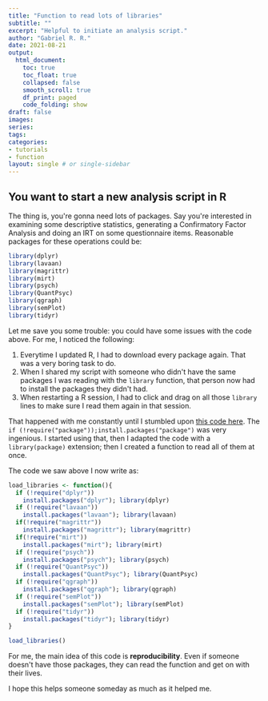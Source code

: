 ```yaml
---
title: "Function to read lots of libraries"
subtitle: ""
excerpt: "Helpful to initiate an analysis script."
author: "Gabriel R. R."
date: 2021-08-21
output: 
  html_document:
    toc: true
    toc_float: true
    collapsed: false
    smooth_scroll: true
    df_print: paged
    code_folding: show
draft: false
images:
series:
tags:
categories:
- tutorials
- function
layout: single # or single-sidebar
---
```

## You want to start a new analysis script in R

The thing is, you're gonna need lots of packages. Say you're interested in
examining some descriptive statistics, generating a Confirmatory Factor
Analysis and doing an IRT on some questionnaire items. Reasonable packages for
these operations could be:


```r
library(dplyr)
library(lavaan)
library(magrittr)
library(mirt)
library(psych)
library(QuantPsyc)
library(qgraph)
library(semPlot)
library(tidyr)
```

Let me save you some trouble: you could have some issues with the code above.
For me, I noticed the following:

1. Everytime I updated R, I had to download every package again. That was
a very boring task to do.
2. When I shared my script with someone who didn't have the same packages I was
reading with the `library` function, that person now had to install the packages
they didn't had.
3. When restarting a R session, I had to click and drag on all those `library`
lines to make sure I read them again in that session.

That happened with me constantly until I stumbled upon 
[this code here](https://github.com/brunamdalmoro/Aplicativos_Prob_Estatistica/blob/master/1-descritivas_graficos/ui.R). The `if (!require("package"));install.packages("package")`
was very ingenious. I started using that, then I adapted the code with a
`library(package)` extension; then I created a function to read all of them at
once.

The code we saw above I now write as:


```r
load_libraries <- function(){
  if (!require("dplyr"))
    install.packages("dplyr"); library(dplyr)
  if (!require("lavaan"))
    install.packages("lavaan"); library(lavaan)
  if(!require("magrittr"))
    install.packages("magrittr"); library(magrittr)
  if(!require("mirt"))
    install.packages("mirt"); library(mirt)
  if (!require("psych"))
    install.packages("psych"); library(psych)
  if (!require("QuantPsyc"))
    install.packages("QuantPsyc"); library(QuantPsyc)
  if (!require("qgraph"))
    install.packages("qgraph"); library(qgraph)
  if (!require("semPlot"))
    install.packages("semPlot"); library(semPlot)
  if (!require("tidyr"))
    install.packages("tidyr"); library(tidyr)
}

load_libraries()
```

For me, the main idea of this code is **reproducibility**. Even if someone 
doesn't have those packages, they can read the function and get on with their
lives.

I hope this helps someone someday as much as it helped me.

